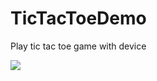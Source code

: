 # TicTacToeDemo
Play tic tac toe game with device

![](https://github.com/TicTacToeDemo/8bjxtm.gif)


